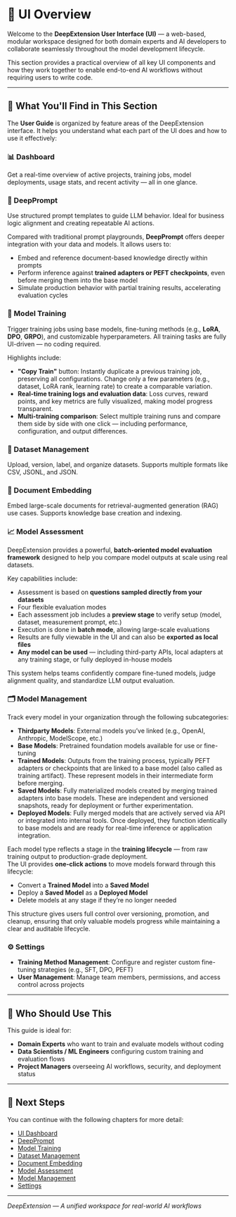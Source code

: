 # 🧭 UI Overview

Welcome to the **DeepExtension User Interface (UI)** — a web-based, modular workspace designed for both domain experts and AI developers to 
collaborate seamlessly throughout the model development lifecycle.

This section provides a practical overview of all key UI components and how they work together to enable end-to-end AI workflows without 
requiring users to write code.

---

## 🧱 What You'll Find in This Section

The **User Guide** is organized by feature areas of the DeepExtension interface. It helps you understand what each part of the UI does and how 
to use it effectively:

### 📊 Dashboard
Get a real-time overview of active projects, training jobs, model deployments, usage stats, and recent activity — all in one glance.

### 🎯 DeepPrompt
Use structured prompt templates to guide LLM behavior. Ideal for business logic alignment and creating repeatable AI actions.

Compared with traditional prompt playgrounds, **DeepPrompt** offers deeper integration with your data and models. It allows users to:

- Embed and reference document-based knowledge directly within prompts  
- Perform inference against **trained adapters or PEFT checkpoints**, even before merging them into the base model  
- Simulate production behavior with partial training results, accelerating evaluation cycles  


### 🧠 Model Training
Trigger training jobs using base models, fine-tuning methods (e.g., **LoRA**, **DPO**, **GRPO**), and customizable hyperparameters. All training tasks are fully UI-driven — no coding required.

Highlights include:

- **"Copy Train"** button: Instantly duplicate a previous training job, preserving all configurations. Change only a few parameters (e.g., dataset, LoRA rank, learning rate) to create a comparable variation.
- **Real-time training logs and evaluation data**: Loss curves, reward points, and key metrics are fully visualized, making model progress transparent.
- **Multi-training comparison**: Select multiple training runs and compare them side by side with one click — including performance, configuration, and output differences.


### 📂 Dataset Management
Upload, version, label, and organize datasets. Supports multiple formats like CSV, JSONL, and JSON.

### 📄 Document Embedding
Embed large-scale documents for retrieval-augmented generation (RAG) use cases. Supports knowledge base creation and indexing.

### 📈 Model Assessment

DeepExtension provides a powerful, **batch-oriented model evaluation framework** designed to help you compare model outputs at scale using real datasets.

Key capabilities include:

- Assessment is based on **questions sampled directly from your datasets**
- Four flexible evaluation modes
  <!-- - **Single Candidate**: Generate answers without judgment
  - **Two Candidates**: Generate answers from two models for side-by-side comparison
  - **1 Candidate + 1 Judge**: A judge model evaluates a single model's answer using predefined metrics
  - **2 Candidates + 1 Judge**: A judge model compares both answers and selects the better one, with scoring -->
- Each assessment job includes a **preview stage** to verify setup (model, dataset, measurement prompt, etc.)
- Execution is done in **batch mode**, allowing large-scale evaluations
- Results are fully viewable in the UI and can also be **exported as local files**
- **Any model can be used** — including third-party APIs, local adapters at any training stage, or fully deployed in-house models

This system helps teams confidently compare fine-tuned models, judge alignment quality, and standardize LLM output evaluation.


### 🗂️ Model Management
Track every model in your organization through the following subcategories:

- **Thirdparty Models**: External models you’ve linked (e.g., OpenAI, Anthropic, ModelScope, etc.)
- **Base Models**: Pretrained foundation models available for use or fine-tuning
- **Trained Models**: Outputs from the training process, typically PEFT adapters or checkpoints that are linked to a base model (also called as training artifact). These represent models in their intermediate form before merging.
- **Saved Models**: Fully materialized models created by merging trained adapters into base models. These are independent and versioned snapshots, ready for deployment or further experimentation.
- **Deployed Models**: Fully merged models that are actively served via API or integrated into internal tools. Once deployed, they function identically to base models and are ready for real-time inference or application integration.

Each model type reflects a stage in the **training lifecycle** — from raw training output to production-grade deployment.  
The UI provides **one-click actions** to move models forward through this lifecycle:
- Convert a **Trained Model** into a **Saved Model**
- Deploy a **Saved Model** as a **Deployed Model**
- Delete models at any stage if they’re no longer needed

This structure gives users full control over versioning, promotion, and cleanup, ensuring that only valuable models progress while maintaining a clear and auditable lifecycle.

### ⚙️ Settings

- **Training Method Management**: Configure and register custom fine-tuning strategies (e.g., SFT, DPO, PEFT)
- **User Management**: Manage team members, permissions, and access control across projects

---

## 🎯 Who Should Use This

This guide is ideal for:

- **Domain Experts** who want to train and evaluate models without coding
- **Data Scientists / ML Engineers** configuring custom training and evaluation flows
- **Project Managers** overseeing AI workflows, security, and deployment status

---

## 📘 Next Steps

You can continue with the following chapters for more detail:

- [UI Dashboard](ui-dashboard.md)  
- [DeepPrompt](deep-prompt.md)  
- [Model Training](model-training.md)  
- [Dataset Management](dataset-management.md)  
- [Document Embedding](document-embedding.md)  
- [Model Assessment](model-assessment.md)  
- [Model Management](trained-models.md)  
- [Settings](training-methods.md)

---

*DeepExtension — A unified workspace for real-world AI workflows*

